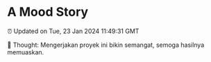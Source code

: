 # A Mood Story

⏰ Updated on Tue, 23 Jan 2024 11:49:31 GMT

💭 Thought: Mengerjakan proyek ini bikin semangat, semoga hasilnya memuaskan.


